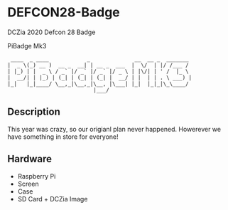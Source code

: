 # DEFCON28-Badge
DCZia 2020 Defcon 28 Badge

PiBadge Mk3

```
 ____  _ ____            _              __  __ _  _______ 
|  _ \(_) __ )  __ _  __| | __ _  ___  |  \/  | |/ /___ / 
| |_) | |  _ \ / _` |/ _` |/ _` |/ _ \ | |\/| | ' /  |_ \ 
|  __/| | |_) | (_| | (_| | (_| |  __/ | |  | | . \ ___) |
|_|   |_|____/ \__,_|\__,_|\__, |\___| |_|  |_|_|\_\____/ 
                           |___/                          
```

## Description
This year was crazy, so our origianl plan never happened. Howerever we have something in store for everyone!

## Hardware
* Raspberry Pi
* Screen
* Case
* SD Card + DCZia Image


